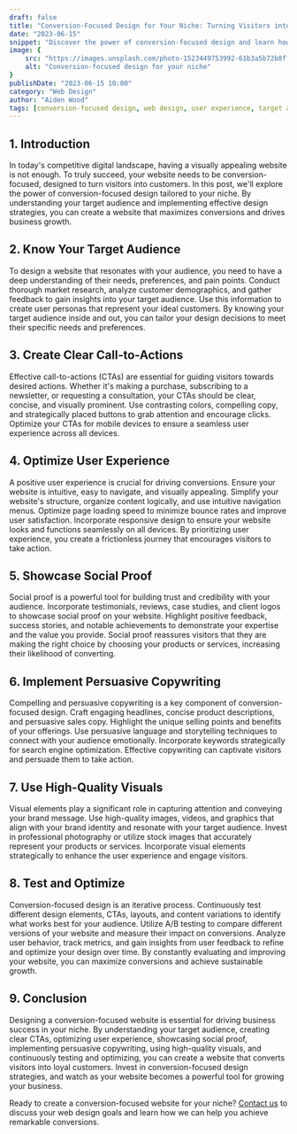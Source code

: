 ```yaml
---
draft: false
title: "Conversion-Focused Design for Your Niche: Turning Visitors into Customers"
date: "2023-06-15"
snippet: "Discover the power of conversion-focused design and learn how to create a website that maximizes conversions in your niche. From understanding your target audience to optimizing your user experience, these strategies will help you design a website that turns visitors into loyal customers."
image: {
    src: "https://images.unsplash.com/photo-1523449753992-61b3a5b72b8f?&fit=crop&w=430&h=240",
    alt: "Conversion-focused design for your niche"
}
publishDate: "2023-06-15 10:00"
category: "Web Design"
author: "Aiden Wood"
tags: [conversion-focused design, web design, user experience, target audience, customer engagement]
---
```


## 1. Introduction

In today's competitive digital landscape, having a visually appealing website is not enough. To truly succeed, your website needs to be conversion-focused, designed to turn visitors into customers. In this post, we'll explore the power of conversion-focused design tailored to your niche. By understanding your target audience and implementing effective design strategies, you can create a website that maximizes conversions and drives business growth.

## 2. Know Your Target Audience

To design a website that resonates with your audience, you need to have a deep understanding of their needs, preferences, and pain points. Conduct thorough market research, analyze customer demographics, and gather feedback to gain insights into your target audience. Use this information to create user personas that represent your ideal customers. By knowing your target audience inside and out, you can tailor your design decisions to meet their specific needs and preferences.

## 3. Create Clear Call-to-Actions

Effective call-to-actions (CTAs) are essential for guiding visitors towards desired actions. Whether it's making a purchase, subscribing to a newsletter, or requesting a consultation, your CTAs should be clear, concise, and visually prominent. Use contrasting colors, compelling copy, and strategically placed buttons to grab attention and encourage clicks. Optimize your CTAs for mobile devices to ensure a seamless user experience across all devices.

## 4. Optimize User Experience

A positive user experience is crucial for driving conversions. Ensure your website is intuitive, easy to navigate, and visually appealing. Simplify your website's structure, organize content logically, and use intuitive navigation menus. Optimize page loading speed to minimize bounce rates and improve user satisfaction. Incorporate responsive design to ensure your website looks and functions seamlessly on all devices. By prioritizing user experience, you create a frictionless journey that encourages visitors to take action.

## 5. Showcase Social Proof

Social proof is a powerful tool for building trust and credibility with your audience. Incorporate testimonials, reviews, case studies, and client logos to showcase social proof on your website. Highlight positive feedback, success stories, and notable achievements to demonstrate your expertise and the value you provide. Social proof reassures visitors that they are making the right choice by choosing your products or services, increasing their likelihood of converting.

## 6. Implement Persuasive Copywriting

Compelling and persuasive copywriting is a key component of conversion-focused design. Craft engaging headlines, concise product descriptions, and persuasive sales copy. Highlight the unique selling points and benefits of your offerings. Use persuasive language and storytelling techniques to connect with your audience emotionally. Incorporate keywords strategically for search engine optimization. Effective copywriting can captivate visitors and persuade them to take action.

## 7. Use High-Quality Visuals

Visual elements play a significant role in capturing attention and conveying your brand message. Use high-quality images, videos, and graphics that align with your brand identity and resonate with your target audience. Invest in professional photography or utilize stock images that accurately represent your products or services. Incorporate visual elements strategically to enhance the user experience and engage visitors.

## 8. Test and Optimize

Conversion-focused design is an iterative process. Continuously test different design elements, CTAs, layouts, and content variations to identify what works best for your audience. Utilize A/B testing to compare different versions of your website and measure their impact on conversions. Analyze user behavior, track metrics, and gain insights from user feedback to refine and optimize your design over time. By constantly evaluating and improving your website, you can maximize conversions and achieve sustainable growth.

## 9. Conclusion

Designing a conversion-focused website is essential for driving business success in your niche. By understanding your target audience, creating clear CTAs, optimizing user experience, showcasing social proof, implementing persuasive copywriting, using high-quality visuals, and continuously testing and optimizing, you can create a website that converts visitors into loyal customers. Invest in conversion-focused design strategies, and watch as your website becomes a powerful tool for growing your business.

Ready to create a conversion-focused website for your niche? [Contact us](mailto:hi@aidxn.com) to discuss your web design goals and learn how we can help you achieve remarkable conversions.

